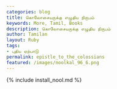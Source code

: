 ```yaml
---  
categories: blog  
title: கொலோசையருக்கு எழுதிய நிருபம்
keywords: More, Tamil, Books  
description: கொலோசையருக்கு எழுதிய நிருபம்
author: Tamilan  
layout: Ruby  
tags:     
- புதிய ஏற்பாடு
permalink: epistle_to_the_colossians  
featured: /images/noolkal_96_6.png  
---  
```

{% include install_nool.md %}  
